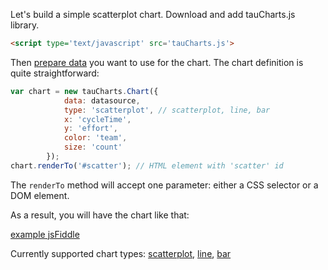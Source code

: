 Let's build a simple scatterplot chart. Download and add tauCharts.js library.

```html
<script type='text/javascript' src='tauCharts.js'>
```
Then [prepare data](../datasource/readme.md) you want to use for the chart. The chart definition is quite straightforward:

```javascript
var chart = new tauCharts.Chart({
            data: datasource,
            type: 'scatterplot', // scatterplot, line, bar
            x: 'cycleTime',
            y: 'effort',
            color: 'team',
            size: 'count'
        });
chart.renderTo('#scatter'); // HTML element with 'scatter' id
```
The `renderTo` method will accept one parameter: either a CSS selector or a DOM element.

As a result, you will have the chart like that:

[example jsFiddle](http://jsfiddle.net/taucharts/6m31vccv/)


Currently supported chart types: [scatterplot](scatterplot.md), [line](line.md), [bar](bar.md)

